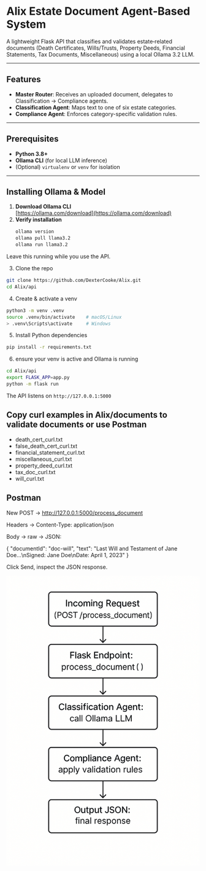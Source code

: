 # Alix Estate Document Agent‐Based System

A lightweight Flask API that classifies and validates estate‐related documents (Death Certificates, Wills/Trusts, Property Deeds, Financial Statements, Tax Documents, Miscellaneous) using a local Ollama 3.2 LLM.

---

## Features

- **Master Router**: Receives an uploaded document, delegates to Classification → Compliance agents.  
- **Classification Agent**: Maps text to one of six estate categories.  
- **Compliance Agent**: Enforces category-specific validation rules.  

---

## Prerequisites

- **Python 3.8+**  
- **Ollama CLI** (for local LLM inference)  
- (Optional) `virtualenv` or `venv` for isolation  

---

## Installing Ollama & Model

1. **Download Ollama CLI**  
   [https://ollama.com/download](https://ollama.com/download)  
2. **Verify installation**  
   ```bash
   ollama version
   ollama pull llama3.2
   ollama run llama3.2

Leave this running while you use the API.


3. Clone the repo
  ```bash
  git clone https://github.com/DexterCooke/Alix.git
  cd Alix/api
  ```


4. Create & activate a venv
  ```bash
python3 -m venv .venv
source .venv/bin/activate    # macOS/Linux
> .venv\Scripts\activate     # Windows
````

5. Install Python dependencies
  ```bash
pip install -r requirements.txt
````

6. ensure your venv is active and Ollama is running
  ```bash
cd Alix/api
export FLASK_APP=app.py
python -m flask run
```

The API listens on ```http://127.0.0.1:5000```


## Copy curl examples in Alix/documents to validate documents or use Postman
- death_cert_curl.txt
- false_death_cert_curl.txt
- financial_statement_curl.txt
- miscellaneous_curl.txt
- property_deed_curl.txt
- tax_doc_curl.txt
- will_curl.txt


## Postman
New POST → http://127.0.0.1:5000/process_document

Headers → Content-Type: application/json

Body → raw → JSON:

{
  "documentId": "doc-will",
  "text": "Last Will and Testament of Jane Doe...\nSigned: Jane Doe\nDate: April 1, 2023"
}

Click Send, inspect the JSON response.



![alt text](image-1.png)



